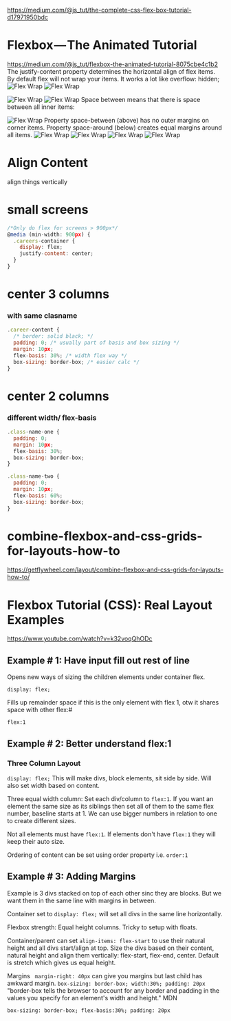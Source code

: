 https://medium.com/@js_tut/the-complete-css-flex-box-tutorial-d17971950bdc

# Flexbox — The Animated Tutorial

https://medium.com/@js_tut/flexbox-the-animated-tutorial-8075cbe4c1b2
The justify-content property determines the horizontal align of flex items. 
By default flex will not wrap your items. It works a lot like overflow: hidden;
![Flex Wrap](https://cdn-images-1.medium.com/max/1000/1*ifh1BiMPRpuZW7M0IgKn2Q.gif)
![Flex Wrap](https://cdn-images-1.medium.com/max/1000/1*4hLqiU88qnEh1ATONlCXXA.gif)

![Flex Wrap](https://cdn-images-1.medium.com/max/1000/1*_f0MFEMH2eHqOizU3H-ojg.gif)
![Flex Wrap](https://cdn-images-1.medium.com/max/1000/1*wQqJLrONR-EwnVvAzsu6oA.gif)
Space between means that there is space between all inner items:

![Flex Wrap](https://cdn-images-1.medium.com/max/1000/1*sqMyo7ci5q6SbphollmQmA.gif)
Property space-between (above) has no outer margins on corner items.
Property space-around (below) creates equal margins around all items.
![Flex Wrap](https://cdn-images-1.medium.com/max/1000/1*zfISj_ZSke7QNgf5zgPXBg.gif)
![Flex Wrap](https://cdn-images-1.medium.com/max/1000/1*Yci5P9msWj3JzuksrL9rXw.gif)
![Flex Wrap](https://cdn-images-1.medium.com/max/1000/1*Yci5P9msWj3JzuksrL9rXw.gif)
![Flex Wrap](https://cdn-images-1.medium.com/max/1000/1*Yci5P9msWj3JzuksrL9rXw.gif)

# Align Content
align things vertically


# small screens
```js
/*Only do flex for screens > 900px*/
@media (min-width: 900px) {
  .careers-container {
    display: flex;
    justify-content: center;
  }
}

```
# center 3 columns 
### with same clasname
```js
.career-content {
  /* border: solid black; */
  padding: 0; /* usually part of basis and box sizing */
  margin: 10px;
  flex-basis: 30%; /* width flex way */
  box-sizing: border-box; /* easier calc */
}
```

# center 2 columns
### different width/ flex-basis

```js
.class-name-one {
  padding: 0; 
  margin: 10px;
  flex-basis: 30%; 
  box-sizing: border-box;
}

.class-name-two {
  padding: 0; 
  margin: 10px;
  flex-basis: 60%; 
  box-sizing: border-box;
}
```


# combine-flexbox-and-css-grids-for-layouts-how-to
https://getflywheel.com/layout/combine-flexbox-and-css-grids-for-layouts-how-to/

# Flexbox Tutorial (CSS): Real Layout Examples
https://www.youtube.com/watch?v=k32voqQhODc

##  Example # 1: Have input fill out rest of line

Opens new ways of sizing the children elements under container flex.

```display: flex;```

Fills up remainder space if this is the only element with flex 1, otw it shares space with other flex:#

```flex:1```

##  Example # 2: Better understand flex:1
### Three Column Layout

```display: flex;``` This will make divs, block elements, sit side by side. Will also set width based on content.
 
 Three equal width column: Set each div/column to ```flex:1```. If you want an element the same size as its siblings then set all of them to the same flex number, baseline starts at 1. We can use bigger numbers in relation to one to create different sizes.
 
 Not all elements must have ```flex:1```. If elements don't have ```flex:1``` they will keep their auto size.

Ordering of content can be set using order property i.e. ```order:1```

##  Example # 3: Adding Margins
Example is 3 divs stacked on top of each other sinc they are blocks. But we want them in the same line with margins in between.

Container set to ```display: flex;``` will set all divs in the same line horizontally.

Flexbox strength: Equal height columns. Tricky to setup with floats.

Container/parent can set ``` align-items: flex-start ``` to use their natural height and all divs start/align at top. Size the divs based on their content, natural height and align them vertically: flex-start, flex-end, center. Default is stretch which gives us equal height.

Margins
``` margin-right: 40px``` can give you margins but last child has awkward margin.
```box-sizing: border-box; width:30%; padding: 20px``` "border-box tells the browser to account for any border and padding in the values you specify for an element's width and height." MDN

```box-sizing: border-box; flex-basis:30%; padding: 20px```
